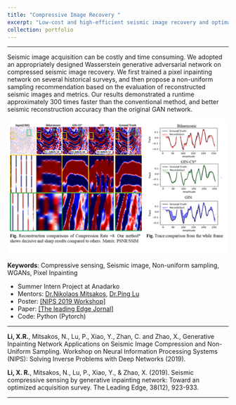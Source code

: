 ```yaml
---
title: "Compressive Image Recovery "
excerpt: "Low-cost and high-efficient seismic image recovery and optimal sampling tecommendation <br/><img src='/figures/logo-seismic.png' width='400'>"
collection: portfolio
---
```


--------------

Seismic image acquisition can be costly and time consuming. We adopted an appropriately designed Wasserstein generative adversarial network on compressed seismic image recovery. We first trained a pixel inpainting network on several historical surveys, and then propose a non-uniform sampling recommendation based on the evaluation of reconstructed seismic images and metrics. Our results demonstrated a runtime approximately 300 times faster than the conventional method, and better seismic reconstruction accuracy than the original GAN network.


<p align="center"><img src="/figures/Seismic_Compression.png" width="700" class="inline"/></p>

**Keywords**: Compressive sensing, Seismic image, Non-uniform sampling, WGANs, Pixel Inpainting

- Summer Intern Project at Anadarko 
- Mentors:  [Dr.Nikolaos Mitsakos](https://www.linkedin.com/in/nikolaos-mitsakos-phd-8029a965/), [Dr.Ping Lu](https://www.linkedin.com/in/ping-lu-computer-vision/)
- Poster: [[NIPS 2019 Workshop]](https://openreview.net/forum?id=Hyleh7hqUH) 
- Paper: [[The leading Edge Jornal]](https://www.researchgate.net/publication/337686701_Seismic_compressive_sensing_by_generative_inpainting_network_Toward_an_optimized_acquisition_survey) 
- Code: Python (Pytorch) 
  
---
**Li, X.R.**, Mitsakos, N., Lu, P., Xiao, Y., Zhan, C. and Zhao, X., Generative Inpainting Network Applications on Seismic Image Compression and Non-Uniform Sampling. Workshop on Neural Information Processing Systems (NIPS): Solving Inverse Problems with Deep Networks (2019).

**Li, X. R.**, Mitsakos, N., Lu, P., Xiao, Y., & Zhao, X. (2019). Seismic compressive sensing by generative inpainting network: Toward an optimized acquisition survey. The Leading Edge, 38(12), 923-933.

---

<!-- << [Back](../) -->
